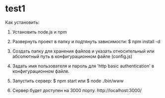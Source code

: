 # test1

Как установить:

1. Установить node.js и npm
2. Развернуть проект в папку и подтянуть зависимости:
$ npm install -d
3. Создать папку для хранения файлов и указать относительный или абсолютный путь в конфигурационном файле (config.js)
4. Задать имя пользователя и пароль для 'http basic authentication' в конфигурационном файле. 
5. Запустить сервер:
$ npm start 
или 
$ node ./bin/www

6. Сервер будет доступен на 3000 порту. http://localhost:3000/


